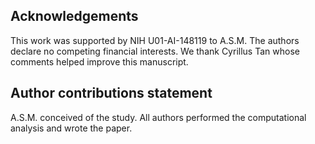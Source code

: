 ## Acknowledgements

This work was supported by NIH U01-AI-148119 to A.S.M. The authors declare no competing financial interests. We thank Cyrillus Tan whose comments helped improve this manuscript.

## Author contributions statement

A.S.M. conceived of the study. All authors performed the computational analysis and wrote the paper.
